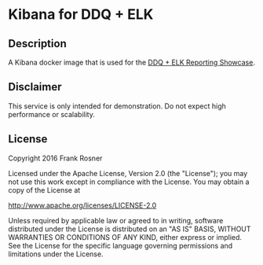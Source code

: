 # Kibana for DDQ + ELK

## Description

A Kibana docker image that is used for the [DDQ + ELK Reporting Showcase](https://github.com/FRosner/ddq-demo-elk).

## Disclaimer

This service is only intended for demonstration. Do not expect high performance or scalability.

## License

Copyright 2016 Frank Rosner

Licensed under the Apache License, Version 2.0 (the "License"); you may not use this work except in compliance with the License. You may obtain a copy of the License at

http://www.apache.org/licenses/LICENSE-2.0

Unless required by applicable law or agreed to in writing, software distributed under the License is distributed on an "AS IS" BASIS, WITHOUT WARRANTIES OR CONDITIONS OF ANY KIND, either express or implied. See the License for the specific language governing permissions and limitations under the License.
